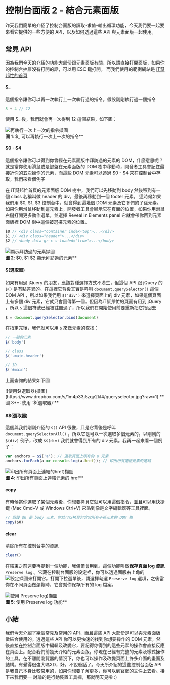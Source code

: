 # 控制台面版 2 - 結合元素面版
昨天我們簡單的介紹了控制台面版的讀取-求值-輸出循環功能，今天我們要一起要來看它提供的一些方便的 API，以及如何透過這些 API 與元素面版一起使用。

## 常見 API
因為我們今天的介紹的功能大部份跟元素面版有關，所以請直接打開面版，如果你的控制台抽屜沒有打開的話，可以用 ESC 鍵打開。
而我們使用的範例網站是 [iT幫邦忙的首頁](https://ithelp.ithome.com.tw/)

#### $_
這個指令讓你可以再一次執行上一次執行過的指令。假設剛剛執行過一個指令
```js
8 + 4 // 12 
```
使用 $_ 後，我們就會再一次得到 12 這個結果，如下圖：

![再執行一次上一次的指令擷圖](https://www.dropbox.com/s/t4rq3p6s6otxskd/redo-the-command.jpg?raw=1)  
**圖 1**: $_ 可以再執行一次上一次的指令**

#### $0 - $4
這個指令讓你可以得到你曾經在元素面版中拜訪過的元素的 DOM，什麼意思呢？就是當你使用滑鼠或是鍵盤在元素面版的 DOM 樹中移動時，開發者工具會記住最接近你的五次操作的元素，而這些 DOM 元素可以透過 $0 - $4 來在控制台中存取，我們來看個例子

在 iT幫邦忙首頁的元素面版 DOM 樹中，我們可以先移動到 body 然後移到有一個 class 名稱叫做 header 的 div，最後再移動到一個 footer 元素。
這時候如果我們用 $0, $1, $3 控制台中，就會得到這幾個 DOM 元素及它下們的子孫元素。如果你用滑鼠移動到這元素上，開發者工具會顯示它在頁面的位置，如果你用滑鼠右鍵打開更多動作選單，並選擇 Reveal in Elements panel 它就會帶你回到元素面版裡 DOM 樹中這個被選擇元素的位置。

```js
$0 // <div class="container index-top">...</div>
$1 // <div class="header">...</div>
$2 // <body data-gr-c-s-loaded="true">...</body>
```

![顯示拜訪過的元素擷圖](https://www.dropbox.com/s/5cstj5yf6sb8tn6/remember-dom.jpg?raw=1)  
**圖 2**: $0, $1 $2 顯示拜訪過的元素**

#### $(選取器)
如果有用過 jQuery 的朋友，應該對種選擇方式不漠生，但這個 API 跟 jQuery 的 `$()` 是有點差異的。在這裡它背後其實是呼叫 `document.querySelector()` 這個 DOM API ，所以如果我們用 `$('div')` 來選擇頁面上的 div 元素，如果這個頁面上有多個 div 元素，它就只會回傳第一個。但因為iT幫邦忙的頁面有用到 jQuery ，所以 `$` 這個符號已經被註冊過了，所以我們在開始使用前要重新把它指回去 
```js
$ = document.querySelector.bind(document)
```

在指定完後，我們就可以用 `$` 來做元素的查找：

```js
// 一般的元素
$('body') 

// class
$('.main-header') 

// ID
$('#main')
```
上面查詢的結果如下圖  

![使用$(選取器)擷圖](https://www.dropbox.com/s/1m4p33j5zqy2kl4/queryselector.jpg?raw=1)  
**圖 3**: 使用 `$(選取器)`**

#### $$(選取器)
這個與我們剛剛介紹的 `$()` API 很像，只是它背後是呼叫 `document.querySelectorAll()` ，所以它是可以一次選取多個元素的。以剛剛的 `$(div)` 例子，改成 `$$(div)` 我們就會得到所有的 div 元素。我再一起來看一個例子：

```js
var anchors = $$('a'); // 選取頁面上所有的 a 元素
anchors.forEach(a => console.log(a.href)); // 印出所有連結元素的連結

```
![印出所有頁面上連結的href)擷圖](https://www.dropbox.com/s/lp66it6n68wn4ew/queryselectorall.jpg?raw=1)  
**圖 4**: 印出所有頁面上連結元素的 href**


#### copy
有時候當你選取了某個元素後，你想要拷貝它就可以用這個指令，並且可以用快捷鍵 (Mac Cmd+V 或 Windows Ctrl+V) 來貼到像是文字編輯器等工具裡面。
```js
// 假設 $0 是 body 元素，你就可以拷貝包含它所有子孫元素的 DOM 樹
copy($0)
```

#### clear
清除所有在控制台中的資訊
```js
clear()
```

在結束之前還要再提到一個功能，我偶爾會用到。這個功能叫做**保存頁面 log 資訊** `Preserve log` 。它藏在控制台面版的設定裡，你可以透過面版右上角的![設定擷圖](https://www.dropbox.com/s/j8ir6ndxma77w4v/settings.jpg?raw=1)來打開它。打開下拉選單後，請選擇勾選 `Preserve log` 選項，之後當你在不同頁面做瀏覽時，它會幫你保存所有的 log 檔案。

![使用 Preserve log)擷圖](https://www.dropbox.com/s/5c9rvzrolkmhl1h/preserve-log.jpg?raw=1)  
**圖 5**: 使用 Preserve log 功能**

## 小結
我們今天介紹了幾個常見及常用的 API，而且這些 API 大部份是可以與元素面版做結合使用的。透過這些 API 你可以更快速的找到你想要操作的 DOM 元素，然後直接在控制台面版中編輯及改變它，要記得你得到的這些元素的操作會直接反應在頁面上。配合我們前幾天介紹的元素面版，你現在已經有完整的元素及樣式操作的工具，在不離開瀏覽器的情況下，你也可以操作及改變頁面上許多介面的畫面及結構。有覺得很強大嗎XD，好，不說廢話了。今天所介紹的這些控制台面版 API 是我自己本身比較常用的，如果你想要了解更多，你可以到[官網的文件](https://developers.google.com/web/tools/chrome-devtools/console/)上去看。接下來我們要一
討論的是行動裝置工具欄，那就明天見啦 :)

